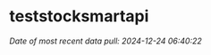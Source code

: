 
<!-- README.md is generated from README.Rmd. Please edit that file -->

# teststocksmartapi

*Date of most recent data pull: 2024-12-24 06:40:22*
